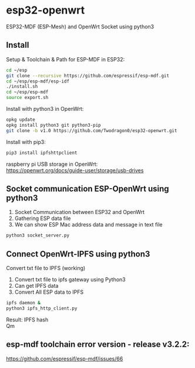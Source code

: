 # esp32-openwrt
ESP32-MDF (ESP-Mesh) and OpenWrt Socket using python3

## Install

Setup & Toolchain & Path for ESP-MDF in ESP32:   
```sh
cd ~/esp
git clone --recursive https://github.com/espressif/esp-mdf.git
cd ~/esp/esp-mdf/esp-idf
./install.sh
cd ~/esp/esp-mdf
source export.sh
```

Install with python3 in OpenWrt:   
```sh
opkg update
opkg install python3 git python3-pip
git clone -b v1.0 https://github.com/Twodragon0/esp32-openwrt.git
```
Install with pip3:   

```sh
pip3 install ipfshttpclient
```

raspberry pi USB storage in OpenWrt:    
https://openwrt.org/docs/guide-user/storage/usb-drives

## Socket communication ESP-OpenWrt using python3

1. Socket Communication between ESP32 and OpenWrt   
2. Gathering ESP data file   
3. We can show ESP Mac address data and message in text file   

```sh
python3 socket_server.py
```

## Connect OpenWrt-IPFS using python3

Convert txt file to IPFS (working)   

1. Convert txt file to ipfs gateway using Python3   
2. Can get IPFS data   
3. Convert All ESP data to IPFS    

```sh
ipfs daemon &
python3 ipfs_http_client.py
```

Result: IPFS hash    
Qm <hash>     

## esp-mdf toolchain error version - release v3.2.2:    
https://github.com/espressif/esp-mdf/issues/66

